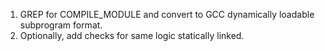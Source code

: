 1. GREP for COMPILE_MODULE and convert to GCC dynamically loadable subprogram format.
2. Optionally, add checks for same logic statically linked.

